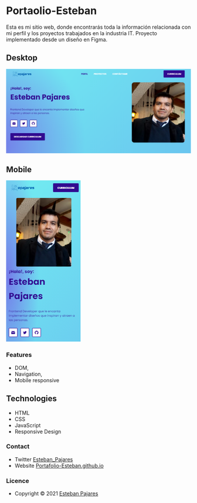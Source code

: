 # Portaolio-Esteban
Esta es mi sitio web, donde encontrarás toda la información relacionada con mi perfil y los proyectos trabajados en la industria IT. Proyecto implementado desde un diseño en Figma.

## Desktop

![Portafolio-Esteban on desktop](./images/desktop.png)

## Mobile

![Portafolio-Esteban on mobile](./images/mobile.png)

### Features

- DOM,
- Navigation,
- Mobile responsive

## Technologies

- HTML
- CSS
- JavaScript
- Responsive Design

### Contact

- Twitter [Esteban_Pajares](https://twitter.com/Esteban_Pajares)
- Website [Portafolio-Esteban.github.io](https://github.com/EstebanPajares/Portafolio-Esteban.github.io)

### Licence

- Copyright © 2021 [Esteban Pajares](https://github.com/EstebanPajares)
